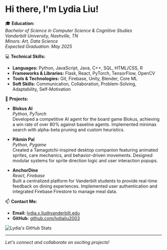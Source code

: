 # Hi there, I'm Lydia Liu!

🎓 **Education:**  
*Bachelor of Science in Computer Science & Cognitive Studies*  
*Vanderbilt University, Nashville, TN*  
*Minors: Art, Data Science*  
*Expected Graduation: May 2025*

💻 **Technical Skills:**

- **Languages:** Python, JavaScript, Java, C++, SQL, HTML/CSS, R
- **Frameworks & Libraries:** Flask, React, PyTorch, TensorFlow, OpenCV
- **Tools & Technologies:** Git, Firebase, Unity, Blender, Core ML
- **Soft Skills:** Communication, Collaboration, Problem-Solving, Adaptability, Self-Motivation

🔭 **Projects:**

- **Blokus AI**  
  *Python, PyTorch*  
  Developed a competitive AI agent for the board game Blokus, achieving a win rate of over 80% against baseline agents. Implemented minimax search with alpha-beta pruning and custom heuristics.

- **Pikmin Pal**  
  *Python, Pygame*  
  Created a Tamagotchi-inspired desktop companion featuring animated sprites, care mechanics, and behavior-driven movements. Designed modular systems for sprite direction logic and user interaction popups.

- **AnchorDine**  
  *React, Firebase*  
  Built a centralized platform for Vanderbilt students to provide real-time feedback on dining experiences. Implemented user authentication and integrated Firebase Firestore to manage meal data.

📫 **Contact Me:**
- **Email:** [lydia.x.liu@vanderbilt.edu](mailto:lydia.x.liu@vanderbilt.edu)
- **GitHub:** [github.com/lydialiu2003](https://github.com/lydialiu2003)

![Lydia's GitHub Stats](https://github-readme-stats.vercel.app/api?username=lydialiu&show_icons=true&theme=default)

---

*Let's connect and collaborate on exciting projects!*
